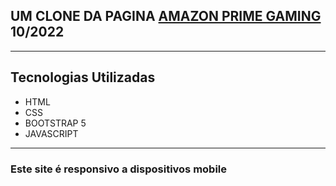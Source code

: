 <h2>UM CLONE DA PAGINA <a href="https://gaming.amazon.com/prime-gaming-capsule-dec-22/dp/amzn1.pg.item.9a2e7526-0656-4772-9182-3decfca69b01">AMAZON PRIME GAMING</a> 10/2022</h2>
<hr>
<h2>Tecnologias Utilizadas</h2>
<ul>
    <li>HTML</li>
    <li>CSS</li>
    <li>BOOTSTRAP 5</li>
    <li>JAVASCRIPT</li>
</ul>
<hr>
<h3>Este site é responsivo a dispositivos mobile</h3>

